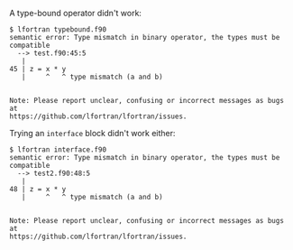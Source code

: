 A type-bound operator didn't work:

    $ lfortran typebound.f90 
    semantic error: Type mismatch in binary operator, the types must be compatible
      --> test.f90:45:5
       |
    45 | z = x * y
       |     ^   ^ type mismatch (a and b)


    Note: Please report unclear, confusing or incorrect messages as bugs at
    https://github.com/lfortran/lfortran/issues.

Trying an `interface` block didn't work either:

    $ lfortran interface.f90 
    semantic error: Type mismatch in binary operator, the types must be compatible
      --> test2.f90:48:5
       |
    48 | z = x * y
       |     ^   ^ type mismatch (a and b)


    Note: Please report unclear, confusing or incorrect messages as bugs at
    https://github.com/lfortran/lfortran/issues.
